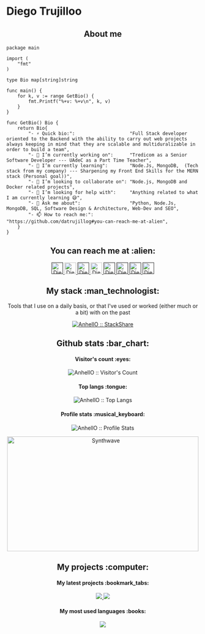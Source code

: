 # Diego Trujilloo

<h2 align="center">About me</h2>

```golang
package main

import (
	"fmt"
)

type Bio map[string]string

func main() {
	for k, v := range GetBio() {
		fmt.Printf("%+v: %+v\n", k, v)
	}
}

func GetBio() Bio {
	return Bio{
		"- ⚡ Quick bio:":                    "Full Stack developer oriented to the Backend with the ability to carry out web projects always keeping in mind that they are scalable and multiduralizable in order to build a team",
		"- 🔭 I’m currently working on":      "Tredicom as a Senior Software Developer --- UAdeC as a Part Time Teacher",
		"- 🌱 I’m currently learning":        "Node.Js, MongoDB,  (Tech stack from my company) --- Sharpening my Front End Skills for the MERN stack (Personal goal))",
		"- 👯 I’m looking to collaborate on": "Node.js, MongoDB and Docker related projects",
		"- 🤔 I’m looking for help with":     "Anything related to what I am currently learning 😅",
		"- 💬 Ask me about":                  "Python, Node.Js, MongoDB, SQL, Software Design & Architecture, Web-Dev and SEO",
		"- 📫 How to reach me:":              "https://github.com/datrujillog#you-can-reach-me-at-alien",
	}
}
```

<h2 align="center">You can reach me at :alien:</h2>

<p align="center">
  <a href="">
    <img src="https://d2fltix0v2e0sb.cloudfront.net/dev-badge.svg" alt="Diego Trujillo DEV Profile" height="30" width="30">
  </a>

  <a href="https://www.linkedin.com/in/trujillo-diego/">
    <img src="https://www.vectorlogo.zone/logos/linkedin/linkedin-icon.svg" alt="Diego Trujillo  LinkedIn Profile" height="30" width="30">
  </a>

  <a href="">
    <img src="https://www.vectorlogo.zone/logos/stackoverflow/stackoverflow-icon.svg" alt="Diego Trujillo  Stack Overflow Profile" height="30" width="30">
  </a>

  <a href="https://stackexchange.com/users/3525056/angel-santiago-jaime-zavala">
    <img src="https://www.vectorlogo.zone/logos/stackexchange/stackexchange-icon.svg" alt="Diego Trujillo  Stack Exchange Profile" height="30" width="30">
  </a>

  <a href="">
    <img src="https://cdn.worldvectorlogo.com/logos/stackshare.svg" alt="Diego Trujillo  StackShare Profile" height="30" width="30">
  </a>
  
  <a href="">
    <img src="https://www.vectorlogo.zone/logos/gitlab/gitlab-icon.svg" alt="Diego Trujillo  GitLab Profile" height="30" width="30">
  </a>
  
  <a href="">
    <img src="https://www.vectorlogo.zone/logos/medium/medium-tile.svg" alt="Diego Trujillo  Medium Profile" height="30" width="30">
  </a>
  
  <a href="">
    <img src="https://www.vectorlogo.zone/logos/youtube/youtube-icon.svg" alt="Diego Trujillo  YouTube Channel" height="30" width="30">
  </a>
</p>

<h2 align="center">My stack :man_technologist:</h2>

<p align="center">Tools that I use on a daily basis, or that I've used or worked (either much or a bit) with on the past</p>
<p align="center">
  <a href="">
    <img src="http://img.shields.io/badge/tech-stack-0690fa.svg?style=flat" alt="AnhellO :: StackShare" />
  </a>
</p>

<h2 align="center">Github stats :bar_chart:</h2>

<h4 align="center">Visitor's count :eyes:</h4>

<p align="center"><img src="https://profile-counter.glitch.me/{AnhellO}/count.svg" alt="AnhellO :: Visitor's Count" /></p>

<h4 align="center">Top langs :tongue:</h4>

<p align="center"><img src="https://github-readme-stats.vercel.app/api/top-langs/?username=AnhellO&langs_count=10&theme=tokyonight&layout=compact" alt="AnhellO :: Top Langs" /></p>

<h4 align="center">Profile stats :musical_keyboard:</h4>

<p align="center"><img src="https://github-readme-stats.vercel.app/api?username=AnhellO&show_icons=true&theme=synthwave" alt="AnhellO :: Profile Stats" /></p>

<p align="center"><img src="https://thumbs.gfycat.com/GoodnaturedFondGaur-size_restricted.gif" alt="Synthwave" height="300" width="500"></p>

<h2 align="center">My projects :computer:</h2> 

<h4 align="center">My latest projects :bookmark_tabs:</h4>

<p align="center">
  <a href="#">
    <img src="https://github-readme-stats.vercel.app/api/pin/?username=AnhellO&repo=github-readme-stats&theme=dark" />
  </a>
  <a href="#">
    <img src="https://github-readme-stats.vercel.app/api/pin/?username=AnhellO&repo=AnhellO&theme=dark" />
  </a>
</p>

<h4 align="center">My most used languages :books:</h4>

<p align="center">
  <a href="#">
    <img src="https://github-readme-stats.vercel.app/api/top-langs/?username=AnhellO&langs_count=10&theme=tokyonight&layout=compact" />
  </a>
</p>



              














